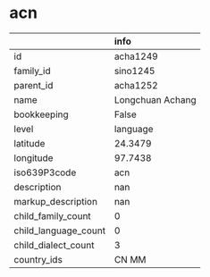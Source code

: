 # acn
|                      | info             |
|:---------------------|:-----------------|
| id                   | acha1249         |
| family_id            | sino1245         |
| parent_id            | acha1252         |
| name                 | Longchuan Achang |
| bookkeeping          | False            |
| level                | language         |
| latitude             | 24.3479          |
| longitude            | 97.7438          |
| iso639P3code         | acn              |
| description          | nan              |
| markup_description   | nan              |
| child_family_count   | 0                |
| child_language_count | 0                |
| child_dialect_count  | 3                |
| country_ids          | CN MM            |